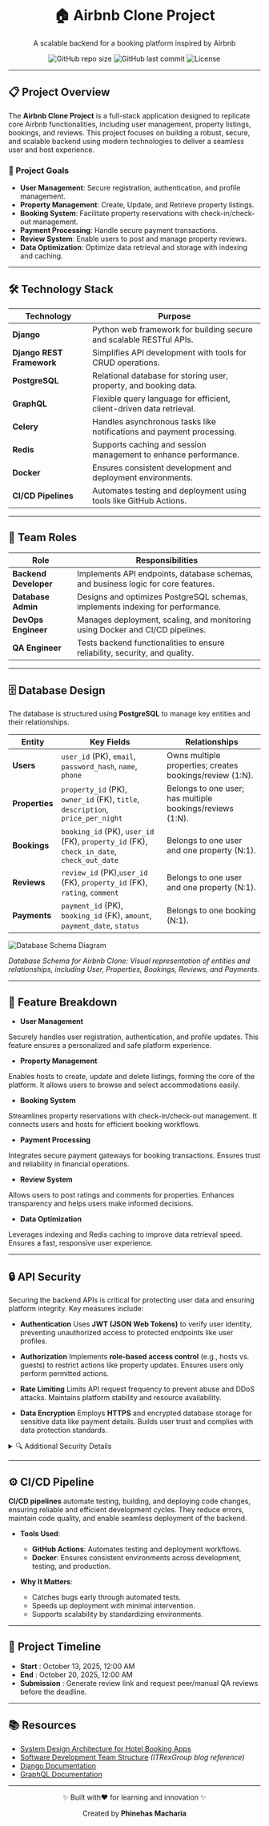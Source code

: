 <div align="center">
  <h1>🏠 Airbnb Clone Project</h1>
  <p>A scalable backend for a booking platform inspired by Airbnb</p>

![GitHub repo size](https://img.shields.io/github/repo-size/MachariaP/airbnb-clone-project)
  ![GitHub last commit](https://img.shields.io/github/last-commit/MachariaP/airbnb-clone-project)
  ![License](https://img.shields.io/github/license/MachariaP/airbnb-clone-project)
</div>

---

## 📋 Project Overview
The **Airbnb Clone Project** is a full-stack application designed to replicate
core Airbnb functionalities, including user management, property listings, bookings, and reviews.
This project focuses on building a robust, secure, and scalable backend using modern technologies to deliver a seamless user and host experience.


### 🎯 Project Goals
- **User Management**: Secure registration, authentication, and profile management.
- **Property Management**: Create, Update, and Retrieve property listings.
- **Booking System**: Facilitate property reservations with check-in/check-out management.
- **Payment Processing**: Handle secure payment transactions.
- **Review System**: Enable users to post and manage property reviews.
- **Data Optimization**: Optimize data retrieval and storage with indexing and caching.

---

##  🛠️ Technology Stack
| Technology                | Purpose                               |
|---------------------------|---------------------------------------|
| **Django**                | Python web framework for building secure and scalable RESTful APIs. |
| **Django REST Framework** | Simplifies API development with tools for CRUD operations. |
| **PostgreSQL**            | Relational database for storing user, property, and booking data. |
| **GraphQL**               | Flexible query language for efficient, client-driven data retrieval. |
| **Celery**                | Handles asynchronous tasks like notifications and payment processing. |
| **Redis**                 | Supports caching and session management to enhance performance. |
| **Docker**                | Ensures consistent development and deployment environments. |
| **CI/CD Pipelines**       | Automates testing and deployment using tools like GitHub Actions.|

---

## 👥 Team Roles
| Role                  | Responsibilities                                |
|-----------------------|-------------------------------------------------|
| **Backend Developer** | Implements API endpoints, database schemas, and business logic for core features. |
| **Database Admin**    | Designs and optimizes PostgreSQL schemas, implements indexing for performance. |
| **DevOps Engineer**   | Manages deployment, scaling, and monitoring using Docker and CI/CD pipelines. |
| **QA Engineer**       | Tests backend functionalities to ensure reliability, security, and quality. |

---

## 🗄️ Database Design
The database is structured using **PostgreSQL** to manage key entities and their relationships.

| Entity      | Key Fields                       | Relationships           |
|-------------|----------------------------------|-------------------------|
| **Users**   | `user_id` (PK), `email`, `password_hash`, `name`, `phone` | Owns multiple properties; creates bookings/review (1:N). |
| **Properties** | `property_id` (PK), `owner_id` (FK), `title`, `description`, `price_per_night` | Belongs to one user; has multiple bookings/reviews (1:N). |
| **Bookings** | `booking_id` (PK), `user_id` (FK), `property_id` (FK), `check_in_date`, `check_out_date` | Belongs to one user and one property (N:1). |
| **Reviews** | `review_id` (PK),`user_id` (FK), `property_id` (FK), `rating`, `comment` | Belongs to one user and one property (N:1). |
| **Payments** | `payment_id` (PK), `booking_id` (FK), `amount`, `payment_date`, `status` | Belongs to one booking (N:1). |

![Database Schema Diagram](images/database-schema.png)

*Database Schema for Airbnb Clone: Visual representation of entities and relationships, including User, Properties, Bookings, Reviews, and Payments.*

---

## 🚀 Feature Breakdown
- **User Management**

Securely handles user registration, authentication, and profile updates. This feature ensures a personalized and safe platform experience.

- **Property Management**

Enables hosts to create, update and delete listings, forming the core of the platform. It allows users to browse and select accommodations easily.

- **Booking System**

Streamlines property reservations with check-in/check-out management. It connects users and hosts for efficient booking workflows.

- **Payment Processing**

Integrates secure payment gateways for booking transactions. Ensures trust and reliability in financial operations.

- **Review System**

Allows users to post ratings and comments for properties. Enhances transparency and helps users make informed decisions.

- **Data Optimization**

Leverages indexing and Redis caching to improve data retrieval speed. Ensures a fast, responsive user experience.

---

## 🔒 API Security
Securing the backend APIs is critical for protecting user data and ensuring platform integrity. Key measures include:
- **Authentication**
Uses **JWT (JSON Web Tokens)** to verify user identity, preventing unauthorized access to protected endpoints like user profiles.

- **Authorization**
Implements **role-based access control** (e.g., hosts vs. guests) to restrict actions like property updates.
Ensures users only perform permitted actions.

- **Rate Limiting**
Limits API request frequency to prevent abuse and DDoS attacks. Maintains platform stability and resource availability.

- **Data Encryption**
Employs **HTTPS** and encrypted database storage for sensitive data like payment details. Builds user trust and complies with data protection standards.

<details>
<summary>🔍 Additional Security Details</summary>

- **Input Validation**: Prevents SQL injection and XSS attacks by sanitizing user inputs.
- **Secure Password Hashing**: Uses bcrypt to securely hash passwords, protecting user credentials.
- **Regular Security Audits**: Conducts periodic audits to identify and mitigate vulnerabilities.

</details>

---

## ⚙️  CI/CD Pipeline
**CI/CD pipelines** automate testing, building, and deploying code changes, ensuring reliable and efficient development cycles.
They reduce errors, maintain code quality, and enable seamless deployment of the backend.

- **Tools Used**:
  - **GitHub Actions**: Automates testing and deployment workflows.
  - **Docker**: Ensures consistent environments across development, testing, and production.

- **Why It Matters**:
  - Catches bugs early through automated tests.
  - Speeds up deployment with minimal intervention.
  - Supports scalability by standardizing environments.

---

## 📅 Project Timeline
- **Start** : October 13, 2025, 12:00 AM
- **End** : October 20, 2025, 12:00 AM
- **Submission** : Generate review link and request peer/manual QA reviews before the deadline.

---

## 📚 Resources
- [System Design Architecture for Hotel Booking Apps](https://medium.com/nerd-for-tech/system-design-architecture-for-hotel-booking-apps-like-airbnb-oyo-6efb4f4dddd7)
- [Software Development Team Structure](https://itrexgroup.com/blog/software-development-team-structure-roles-responsibilities/) *(ITRexGroup blog reference)*
- [Django Documentation](https://docs.djangoproject.com/)
- [GraphQL Documentation](https://graphql.org/)

---

<div align="center">
  <p>✨ Built with❤️ for learning and innovation ✨</p>
  <p>Created by <strong>Phinehas Macharia</strong></p>
</div>
